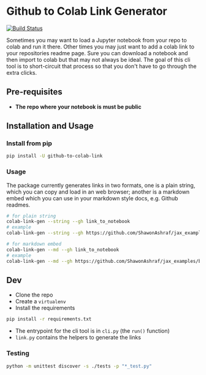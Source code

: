 # Github to Colab Link Generator

[![Build Status](https://dev.azure.com/shawonAshraf/github-to-colab-link/_apis/build/status/ShawonAshraf.github-to-colab-link%20(1)?branchName=main)](https://dev.azure.com/shawonAshraf/github-to-colab-link/_build/latest?definitionId=11&branchName=main)

Sometimes you may want to load a Jupyter notebook from your repo to colab and run it there. Other times you may just want to add a colab link to your repositories readme page. Sure you can download a notebook and then import to colab but that may not always be ideal. The goal of this cli tool is to short-circuit that process so that you don't have to go through the extra clicks.

## Pre-requisites

- __The repo where your notebook is must be public__

## Installation and Usage

### Install from pip

```bash
pip install -U github-to-colab-link
```

### Usage

The package currently generates links in two formats, one is a plain string, which you can copy and load in an web browser; another is a markdown embed which you can use in your markdown style docs, e.g. Github readmes.

```bash
# for plain string
colab-link-gen --string --gh link_to_notebook
# example
colab-link-gen --string --gh https://github.com/ShawonAshraf/jax_examples/blob/main/playground/palmers_penguins.ipynb
```

```bash
# for markdown embed
colab-link-gen --md --gh link_to_notebook
# example
colab-link-gen --md --gh https://github.com/ShawonAshraf/jax_examples/blob/main/playground/palmers_penguins.ipynb
```

## Dev

- Clone the repo
- Create a `virtualenv`
- Install the requirements

```bash
pip install -r requirements.txt
```

- The entrypoint for the cli tool is in `cli.py` (the `run()` function)
- `link.py` contains the helpers to generate the links

### Testing

```bash
python -m unittest discover -s ./tests -p "*_test.py"
```
